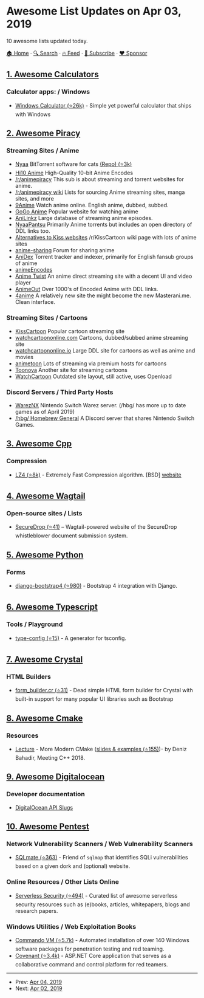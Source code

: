 # Awesome List Updates on Apr 03, 2019

10 awesome lists updated today.

[🏠 Home](/README.md) · [🔍 Search](https://www.trackawesomelist.com/search/) · [🔥 Feed](https://www.trackawesomelist.com/rss.xml) · [📮 Subscribe](https://trackawesomelist.us17.list-manage.com/subscribe?u=d2f0117aa829c83a63ec63c2f&id=36a103854c) · [❤️  Sponsor](https://github.com/sponsors/theowenyoung)



## [1. Awesome Calculators](/content/xxczaki/awesome-calculators/README.md)

### Calculator apps: / Windows

*   [Windows Calculator (⭐26k)](https://github.com/Microsoft/calculator) - Simple yet powerful calculator that ships with Windows

## [2. Awesome Piracy](/content/Igglybuff/awesome-piracy/README.md)

### Streaming Sites / Anime

*   [Nyaa](https://nyaa.si/) BitTorrent software for cats [(Repo) (⭐3k)](https://github.com/nyaadevs/nyaa)
*   [Hi10 Anime](https://hi10anime.com/) High-Quality 10-bit Anime Encodes
*   [/r/animepiracy](https://www.reddit.com/r/animepiracy) This sub is about streaming and torrent websites for anime.
*   [/r/animepiracy wiki](https://www.reddit.com/r/animepiracy/wiki/index) Lists for sourcing Anime streaming sites, manga sites, and more
*   [9Anime](https://9anime.to) Watch anime online. English anime, dubbed, subbed.
*   [GoGo Anime](https://www3.gogoanime.in/) Popular website for watching anime
*   [AniLinkz](https://anilinkz.to/) Large database of streaming anime episodes.
*   [NyaaPantsu](https://nyaa.pantsu.cat/) Primarily Anime torrents but includes an open directory of DDL links too.
*   [Alternatives to Kiss websites](https://www.reddit.com/r/KissCartoon/wiki/alternatives) /r/KissCartoon wiki page with lots of anime sites
*   [anime-sharing](http://www.anime-sharing.com/forum/) Forum for sharing anime
*   [AniDex](https://anidex.info) Torrent tracker and indexer, primarily for English fansub groups of anime
*   [animeEncodes](https://www.animencodes.com/)
*   [Anime Twist](https://twist.moe/) An anime direct streaming site with a decent UI and video player
*   [AnimeOut](https://www.animeout.xyz/) Over 1000's of Encoded Anime with DDL links.
*   [4anime](https://4anime.to/) A relatively new site the might become the new Masterani.me. Clean interface.

### Streaming Sites / Cartoons

*   [KissCartoon](https://kisscartoon.ac/) Popular cartoon streaming site
*   [watchcartoononline.com](https://www.watchcartoononline.com/) Cartoons, dubbed/subbed anime streaming site
*   [watchcartoononline.io](https://www.watchcartoononline.io/) Large DDL site for cartoons as well as anime and movies
*   [animetoon](http://www.animetoon.org/) Lots of streaming via premium hosts for cartoons
*   [Toonova](http://www.toonova.net/) Another site for streaming cartoons
*   [WatchCartoon](https://www.watchcartoononline.io/) Outdated site layout, still active, uses Openload

### Discord Servers / Third Party Hosts

*   [WarezNX](https://discord.gg/d6xxuPq) Nintendo Switch Warez server. (/hbg/ has more up to date games as of April 2019)
*   [/hbg/ Homebrew General](https://discord.io/homebrew) A Discord server that shares Nintendo Switch Games.

## [3. Awesome Cpp](/content/fffaraz/awesome-cpp/README.md)

### Compression

*   [LZ4 (⭐8k)](https://github.com/lz4/lz4) - Extremely Fast Compression algorithm. \[BSD] [website](http://www.lz4.org/)

## [4. Awesome Wagtail](/content/springload/awesome-wagtail/README.md)

### Open-source sites / Lists

*   [SecureDrop (⭐41)](https://github.com/freedomofpress/securedrop.org) – Wagtail-powered website of the SecureDrop whistleblower document submission system.

## [5. Awesome Python](/content/vinta/awesome-python/README.md)

### Forms

*   [django-bootstrap4 (⭐980)](https://github.com/zostera/django-bootstrap4) - Bootstrap 4 integration with Django.

## [6. Awesome Typescript](/content/dzharii/awesome-typescript/README.md)

### Tools / Playground

*   [type-config (⭐15)](https://github.com/Saul-Mirone/type-config) - A generator for tsconfig.

## [7. Awesome Crystal](/content/veelenga/awesome-crystal/README.md)

### HTML Builders

*   [form\_builder.cr (⭐31)](https://github.com/westonganger/form_builder.cr) - Dead simple HTML form builder for Crystal with built-in support for many popular UI libraries such as Bootstrap

## [8. Awesome Cmake](/content/onqtam/awesome-cmake/README.md)

### Resources

*   [Lecture](https://www.youtube.com/watch?v=y7ndUhdQuU8) - More Modern CMake ([slides & examples (⭐155)](https://github.com/Bagira80/More-Modern-CMake))- by Deniz Bahadir, Meeting C++ 2018.

## [9. Awesome Digitalocean](/content/jonleibowitz/awesome-digitalocean/README.md)

### Developer documentation

*   [DigitalOcean API Slugs](https://slugs.do-api.dev/)

## [10. Awesome Pentest](/content/enaqx/awesome-pentest/README.md)

### Network Vulnerability Scanners / Web Vulnerability Scanners

*   [SQLmate (⭐363)](https://github.com/UltimateHackers/sqlmate) - Friend of `sqlmap` that identifies SQLi vulnerabilities based on a given dork and (optional) website.

### Online Resources / Other Lists Online

*   [Serverless Security (⭐494)](https://github.com/puresec/awesome-serverless-security/) - Curated list of awesome serverless security resources such as (e)books, articles, whitepapers, blogs and research papers.

### Windows Utilities / Web Exploitation Books

*   [Commando VM (⭐5.7k)](https://github.com/fireeye/commando-vm) - Automated installation of over 140 Windows software packages for penetration testing and red teaming.
*   [Covenant (⭐3.4k)](https://github.com/cobbr/Covenant) - ASP.NET Core application that serves as a collaborative command and control platform for red teamers.

---

- Prev: [Apr 04, 2019](/content/2019/04/04/README.md)
- Next: [Apr 02, 2019](/content/2019/04/02/README.md)